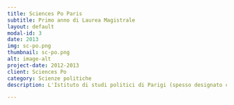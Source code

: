 ```yaml
---
title: Sciences Po Paris
subtitle: Primo anno di Laurea Magistrale
layout: default
modal-id: 3
date: 2013
img: sc-po.png
thumbnail: sc-po.png
alt: image-alt
project-date: 2012-2013
client: Sciences Po
category: Scienze politiche
description: L'Istituto di studi politici di Parigi (spesso designato con l'apocope SciencesPo) è una Grande école, che fa parte degli istituti di studi politici (Instituts d'études politiques).

---
```

